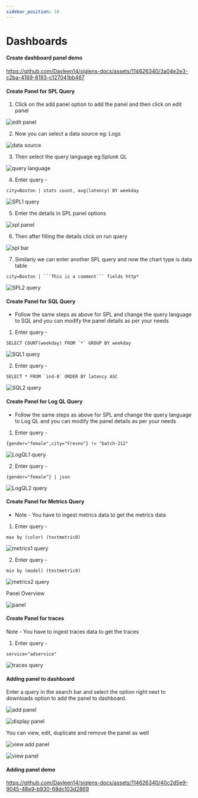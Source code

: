 ```yaml
---
sidebar_position: 10
---
```


# Dashboards

#### Create dashboard panel demo

  
  https://github.com/Davleen14/siglens-docs/assets/114626340/3a04e2e3-c2ba-4169-8193-c127041bb467


#### Create Panel for SPL Query

  1. Click on the add panel option to add the panel and then click on edit panel 

  ![edit panel](/static/img/edit-panel.png)

  2. Now you can select a data source
  eg: Logs

  ![data source](/static/img/data-source.png)

  3. Then select the query language
    eg:Splunk QL 

  ![query language](/static/img/query-type.png)

  4. Enter query -

```
city=Boston | stats count, avg(latency) BY weekday
```

  ![SPL1 query](/static/img/spl1-query.png)

  5. Enter the details in SPL panel options

  ![spl panel](/static/img/spl1-panel-options.png)

  6. Then after filling the details click on run query

  ![spl bar](/static/img/spl1-bar.png)

  7. Similarly we can enter another SPL query and now the chart type is data table

```
city=Boston | ```This is a comment``` fields http*
```

  ![SPL2 query](/static/img/spl2.png)

#### Create Panel for SQL Query

  - Follow the same steps as above for SPL and change the query language to SQL and  you can modify 
  the panel details as per your needs

  1. Enter query -

```
SELECT COUNT(weekday) FROM `*` GROUP BY weekday
```

  ![SQL1 query](/static/img/sql1.png)

  2. Enter query -

```
SELECT * FROM `ind-0` ORDER BY latency ASC
```

  ![SQL2 query](/static/img/sql2.png)

 #### Create Panel for Log QL Query

  - Follow the same steps as above for SPL and change the query language to Log QL  and you can modify the panel details as per your needs

  1. Enter query -
```
{gender="female",city="Fresno"} != "batch-212"
```

  ![LogQL1 query](/static/img/logql1.png)

  2. Enter query -
```
{gender="female"} | json
```

  ![LogQL2 query](/static/img/logql2.png)

#### Create Panel for Metrics Query

  - Note - You have to ingest metrics data to get the metrics data
  
  1. Enter query -
```
max by (color) (testmetric0)
```

  ![metrics1 query](/static/img/metrics-1.png)

  2. Enter query -
```
min by (model) (testmetric0)
```

  ![metrics2 query](/static/img/metrics-2.png)

  Panel Overview

  ![panel](/static/img/metrics-overview.png)

#### Create Panel for traces

  Note - You have to ingest traces data to get the traces

  1. Enter query -
```
service="adservice"
```

  ![traces query](/static/img/traces.png)

#### Adding panel to dashboard

  Enter a query in the search bar and select the option right next to downloads option to add the panel to dashboard.

  ![add panel](/static/img/add-panel.png)

  ![display panel](/static/img/display-panel.png)

  You can view, edit, duplicate and remove the panel as well

  ![view add panel](/static/img/view-add-panel.png)

  ![view panel](/static/img/view-panel.png)

#### Adding panel demo

   https://github.com/Davleen14/siglens-docs/assets/114626340/40c2d5e9-9045-48e9-b930-68dc103d2869







